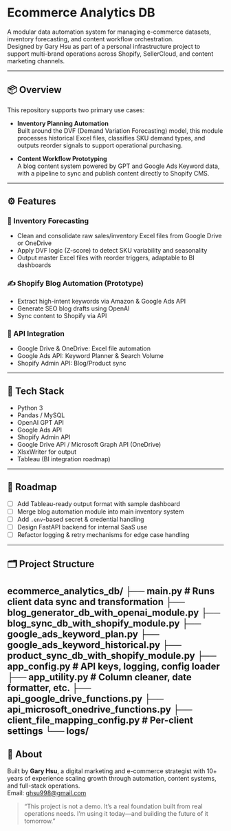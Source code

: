 # Ecommerce Analytics DB

A modular data automation system for managing e-commerce datasets, inventory forecasting, and content workflow orchestration.  
Designed by Gary Hsu as part of a personal infrastructure project to support multi-brand operations across Shopify, SellerCloud, and content marketing channels.

---

## 📦 Overview

This repository supports two primary use cases:

- **Inventory Planning Automation**  
  Built around the DVF (Demand Variation Forecasting) model, this module processes historical Excel files, classifies SKU demand types, and outputs reorder signals to support operational purchasing.

- **Content Workflow Prototyping**  
  A blog content system powered by GPT and Google Ads Keyword data, with a pipeline to sync and publish content directly to Shopify CMS.

---

## ⚙️ Features

### 🧮 Inventory Forecasting
- Clean and consolidate raw sales/inventory Excel files from Google Drive or OneDrive
- Apply DVF logic (Z-score) to detect SKU variability and seasonality
- Output master Excel files with reorder triggers, adaptable to BI dashboards

### ✍️ Shopify Blog Automation (Prototype)
- Extract high-intent keywords via Amazon & Google Ads API
- Generate SEO blog drafts using OpenAI
- Sync content to Shopify via API

### 🔗 API Integration
- Google Drive & OneDrive: Excel file automation
- Google Ads API: Keyword Planner & Search Volume
- Shopify Admin API: Blog/Product sync

---

## 🧰 Tech Stack

- Python 3
- Pandas / MySQL
- OpenAI GPT API
- Google Ads API
- Shopify Admin API
- Google Drive API / Microsoft Graph API (OneDrive)
- XlsxWriter for output
- Tableau (BI integration roadmap)

---

## 🚧 Roadmap

- [ ] Add Tableau-ready output format with sample dashboard
- [ ] Merge blog automation module into main inventory system
- [ ] Add `.env`-based secret & credential handling
- [ ] Design FastAPI backend for internal SaaS use
- [ ] Refactor logging & retry mechanisms for edge case handling

---

## 🗂️ Project Structure
ecommerce_analytics_db/
├── main.py                                # Runs client data sync and transformation
├── blog_generator_db_with_openai_module.py
├── blog_sync_db_with_shopify_module.py
├── google_ads_keyword_plan.py
├── google_ads_keyword_historical.py
├── product_sync_db_with_shopify_module.py
├── app_config.py                          # API keys, logging, config loader
├── app_utility.py                         # Column cleaner, date formatter, etc.
├── api_google_drive_functions.py
├── api_microsoft_onedrive_functions.py
├── client_file_mapping_config.py          # Per-client settings
└── logs/
---

## 👤 About

Built by **Gary Hsu**, a digital marketing and e-commerce strategist with 10+ years of experience scaling growth through automation, content systems, and full-stack operations.  
Email: [ghsu998@gmail.com](mailto:ghsu998@gmail.com)

> “This project is not a demo. It’s a real foundation built from real operations needs. I’m using it today—and building the future of it tomorrow.”